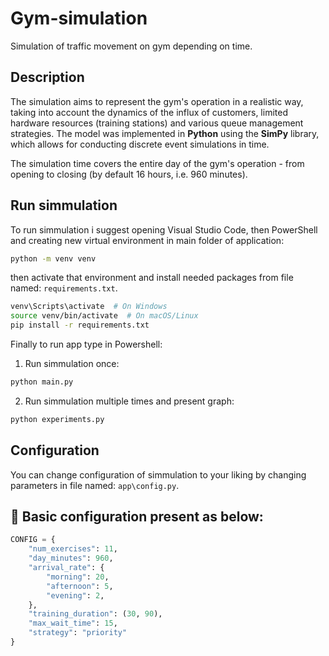 # Gym-simulation
Simulation of traffic movement on gym depending on time.

## Description
The simulation aims to represent the gym's operation in a realistic way, taking into account the dynamics of the influx of customers, limited hardware resources (training stations) and various queue management strategies. The model was implemented in **Python** using the **SimPy** library, which allows for conducting discrete event simulations in time.

The simulation time covers the entire day of the gym's operation - from opening to closing (by default 16 hours, i.e. 960 minutes).

## Run simmulation
To run simmulation i suggest opening Visual Studio Code, then PowerShell and creating new virtual environment in main folder of application:
```bash
python -m venv venv
```
then activate that environment and install needed packages from file named: `requirements.txt`.
```bash
venv\Scripts\activate  # On Windows  
source venv/bin/activate  # On macOS/Linux  
pip install -r requirements.txt
```
Finally to run app type in Powershell:
1. Run simmulation once:
```bash
python main.py
```
2. Run simmulation multiple times and present graph:
```bash
python experiments.py
```
## Configuration
You can change configuration of simmulation to your liking by changing parameters in file named: `app\config.py`.
## 🔧 Basic configuration present as below:
```python
CONFIG = {
    "num_exercises": 11,
    "day_minutes": 960,
    "arrival_rate": {
        "morning": 20,
        "afternoon": 5,
        "evening": 2,
    },
    "training_duration": (30, 90),
    "max_wait_time": 15,
    "strategy": "priority"
}
```
